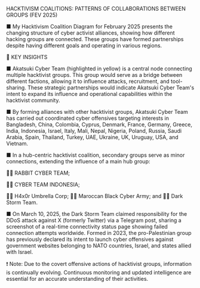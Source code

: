 HACKTIVISM COALITIONS: PATTERNS OF COLLABORATIONS BETWEEN GROUPS (FEV 2025)

■ My Hacktivism Coalition Diagram for February 2025 presents the changing structure of cyber activist alliances, showing how different hacking groups are connected. These groups have formed partnerships despite having different goals and operating in various regions.

📍 KEY INSIGHTS

■ Akatsuki Cyber Team (highlighted in yellow) is a central node connecting multiple hacktivist groups. This group would serve as a bridge between different factions, allowing it to influence attacks, recruitment, and tool-sharing. These strategic partnerships would indicate Akatsuki Cyber Team's intent to expand its influence and operational capabilities within the hacktivist community.

■ By forming alliances with other hacktivist groups, Akatsuki Cyber Team has carried out coordinated cyber offensives targeting interests in Bangladesh, China, Colombia, Cyprus, Denmark, France, Germany, Greece, India, Indonesia, Israel, Italy, Mali, Nepal, Nigeria, Poland, Russia, Saudi Arabia, Spain, Thailand, Turkey, UAE, Ukraine, UK, Uruguay, USA, and Vietnam.

■ In a hub-centric hacktivist coalition, secondary groups serve as minor connections, extending the influence of a main hub group:

👨‍💻 RABBIT CYBER TEAM;

👨‍💻 CYBER TEAM INDONESIA;

👨‍💻 H4x0r Umbrella Corp; 
👨‍💻 Maroccan Black Cyber Army; and
👨‍💻 Dark Storm Team.

■ On March 10, 2025, the Dark Storm Team claimed responsibility for the DDoS attack against X (formerly Twitter) via a Telegram post, sharing a screenshot of a real-time connectivity status page showing failed connection attempts worldwide. Formed in 2023, the pro-Palestinian group has previously declared its intent to launch cyber offensives against government websites belonging to NATO countries, Israel, and states allied with Israel. 

❗ Note: Due to the covert offensive actions of hacktivist groups, information is continually evolving. Continuous monitoring and updated intelligence are essential for an accurate understanding of their activities.​


